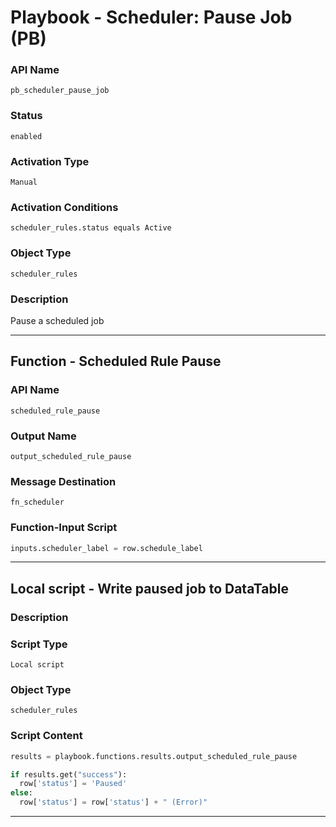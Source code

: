 <!--
    DO NOT MANUALLY EDIT THIS FILE
    THIS FILE IS AUTOMATICALLY GENERATED WITH resilient-sdk codegen
    Generated with resilient-sdk v51.0.2.2.1096
-->

# Playbook - Scheduler: Pause Job (PB)

### API Name
`pb_scheduler_pause_job`

### Status
`enabled`

### Activation Type
`Manual`

### Activation Conditions
`scheduler_rules.status equals Active`

### Object Type
`scheduler_rules`

### Description
Pause a scheduled job


---
## Function - Scheduled Rule Pause

### API Name
`scheduled_rule_pause`

### Output Name
`output_scheduled_rule_pause`

### Message Destination
`fn_scheduler`

### Function-Input Script
```python
inputs.scheduler_label = row.schedule_label
```

---

## Local script - Write paused job to DataTable

### Description


### Script Type
`Local script`

### Object Type
`scheduler_rules`

### Script Content
```python
results = playbook.functions.results.output_scheduled_rule_pause

if results.get("success"):
  row['status'] = 'Paused'
else:
  row['status'] = row['status'] + " (Error)"

```

---

